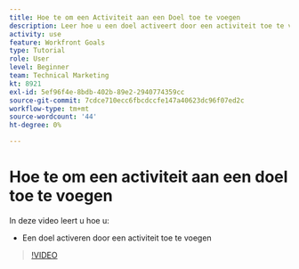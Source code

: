 ```yaml
---
title: Hoe te om een Activiteit aan een Doel toe te voegen
description: Leer hoe u een doel activeert door een activiteit toe te voegen in [!DNL-doelen].
activity: use
feature: Workfront Goals
type: Tutorial
role: User
level: Beginner
team: Technical Marketing
kt: 8921
exl-id: 5ef96f4e-8bdb-402b-89e2-2940774359cc
source-git-commit: 7cdce710ecc6fbcdccfe147a40623dc96f07ed2c
workflow-type: tm+mt
source-wordcount: '44'
ht-degree: 0%

---
```


# Hoe te om een activiteit aan een doel toe te voegen

In deze video leert u hoe u:

* Een doel activeren door een activiteit toe te voegen

>[!VIDEO](https://video.tv.adobe.com/v/335193/?quality=12)
